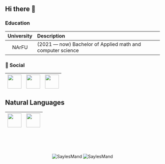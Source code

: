 ## Hi there 👋

<!--
**SaylesMand/SaylesMand** is a ✨ _special_ ✨ repository because its `README.md` (this file) appears on your GitHub profile.

Here are some ideas to get you started:

- 🔭 I’m currently working on ...
- 🌱 I’m currently learning ...
- 👯 I’m looking to collaborate on ...
- 🤔 I’m looking for help with ...
- 💬 Ask me about ...
- 📫 How to reach me: ...
- 😄 Pronouns: ...
- ⚡ Fun fact: ...
-->

### Education
|University|Description|
|:----:|:-----|
|NArFU| (2021  — now) Bachelor of Applied math and computer science|

<!--
### My CV's

I'll add later
<p align="center">
  
|Backend|ML|
|:----:|:-----:|
|<p align="center"><a href="./CV/DenisZakharov-CV-August-2024-Backend.pdf"><img align="center" width="45px" src="resourses/cv.svg" class="shades-of-purple"/></p></a>|<p align="center"><img align="center" width="45px" src="resourses/cv.svg" class="shades-of-purple"/></p>|

</p align="center">
-->

### 💬 Social
| <a href="https://t.me/matvienko_d"><img align="center" width="45px" src="resourses/telegram.svg" class="tokyonight"/></a>  | <a href="https://arkhangelsk.hh.ru/resume/83931ed0ff0bf73eef0039ed1f694f564b5052"><img align="center" width="45px" src="resourses/hh.svg" class="tokyonight"/></a>|<a href="https://career.habr.com/saylesmand"><img align="center" width="45px" src="resourses/habr.svg" class="shades-of-purple"/>
|----|----|----|

<!--
- 🔭 I’m currently working on ...
- 🌱 I’m currently learning ...
- 👯 I’m looking to collaborate on ...
- 🤔 I’m looking for help with ...
- 💬 Ask me about ...
- 📫 How to reach me: ...
- 😄 Pronouns: ...
- ⚡ Fun fact: ...
-->
## Natural Languages
<p align="center">

|<a title="С2"><img align="center" width="45px" src="resourses/natural-languages/russian.png"/></a>|<a title="С1"><img align="center" width="45px" src="resourses/natural-languages/english.png"/></a>|
|:----:|:----:|

<br />
<br />
<br />

</p>
<p align="center">
  <img align="center" src="https://github-readme-stats.vercel.app/api?username=SaylesMand&theme=tokyonight&show_icons=true" alt="SaylesMand" />
  <img align="center" src="https://github-readme-stats.vercel.app/api/top-langs/?username=SaylesMand&theme=tokyonight&layout=compact" alt="SaylesMand" />  
</p>
